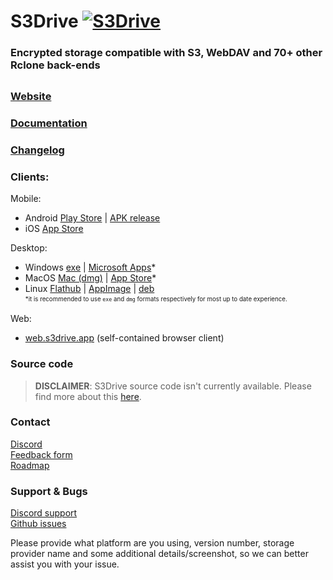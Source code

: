 # S3Drive [![S3Drive](https://web.s3drive.app/assets/assets/logos/logo_42.png)](https://s3drive.app/)

### Encrypted storage compatible with S3, WebDAV and 70+ other Rclone back-ends

<div style="margin-top: 30px;"></div>

### <a href="https://s3drive.app">Website</a><br>
### <a href="https://docs.s3drive.app">Documentation</a><br>
### <a href="https://s3drive.app/changelog">Changelog</a><br>

### Clients:

Mobile:
- Android <a href="https://play.google.com/store/apps/details?id=com.s3.drive.file.explorer.storage.cloud.manager">Play Store</a> | <a href="https://docs.s3drive.app/install/#android">APK release</a>
- iOS <a href="https://apps.apple.com/us/app/s3drive-cloud-storage/id1665135106">App Store</a><br>

Desktop:
- Windows <a href="https://docs.s3drive.app/install/#windows">exe</a> | <a href="https://apps.microsoft.com/store/detail/s3drive-cloud-storage/9NX2DN9Q37NS">Microsoft Apps</a>*
- MacOS <a href="https://docs.s3drive.app/install/#macos">Mac (dmg)</a> | <a href="https://apps.apple.com/lv/app/s3drive-cloud-storage/id1665135106">App Store</a>*
- Linux <a href="https://flathub.org/en-GB/apps/io.kapsa.drive">Flathub</a> | <a href="https://docs.s3drive.app/install/#appimage">AppImage</a> | <a href="https://docs.s3drive.app/install/#deb-package">deb</a><br>
<sup><sub>*it is recommended to use `exe` and `dmg` formats respectively for most up to date experience.</sub></sup><br>

Web:
- <a href="https://web.s3drive.app">web.s3drive.app</a> (self-contained browser client)

### Source code
> **DISCLAIMER**: S3Drive source code isn't currently available. Please find more about this [here](https://s3drive.app/faq?q=opensource).
### Contact
<a href="https://discord.gg/YvxvypRqCu">Discord</a><br>
<a href="https://s3drive.app/feedback">Feedback form</a><br>
<a href="https://s3drive.canny.io">Roadmap</a>

### Support & Bugs
[Discord support](https://discord.gg/YvxvypRqCu)<br>
[Github issues](https://github.com/s3drive/app/issues)<br>

Please provide what platform are you using, version number, storage provider name and some additional details/screenshot, so we can better assist you with your issue.